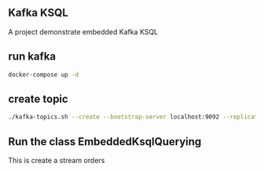 ## Kafka KSQL
A project demonstrate embedded Kafka KSQL
## run kafka
````bash
docker-compose up -d
````

## create topic

````bash
./kafka-topics.sh --create --bootstrap-server localhost:9092 --replication-factor 1 --partitions 1 --topic orders_topic
````

## Run the class EmbeddedKsqlQuerying

This is create a stream orders


